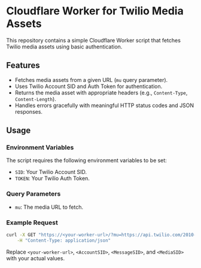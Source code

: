 # Cloudflare Worker for Twilio Media Assets

This repository contains a simple Cloudflare Worker script that fetches Twilio media assets using basic authentication.

## Features

- Fetches media assets from a given URL (`mu` query parameter).
- Uses Twilio Account SID and Auth Token for authentication.
- Returns the media asset with appropriate headers (e.g., `Content-Type`, `Content-Length`).
- Handles errors gracefully with meaningful HTTP status codes and JSON responses.

## Usage

### Environment Variables

The script requires the following environment variables to be set:

- `SID`: Your Twilio Account SID.
- `TOKEN`: Your Twilio Auth Token.

### Query Parameters

- `mu`: The media URL to fetch.

### Example Request 
```bash
curl -X GET "https://<your-worker-url>/?mu=https://api.twilio.com/2010-04-01/Accounts/<AccountSID>/Messages/<MessageSID>/Media/<MediaSID>" \
    -H "Content-Type: application/json"
```

Replace `<your-worker-url>`, `<AccountSID>`, `<MessageSID>`, and `<MediaSID>` with your actual values.
